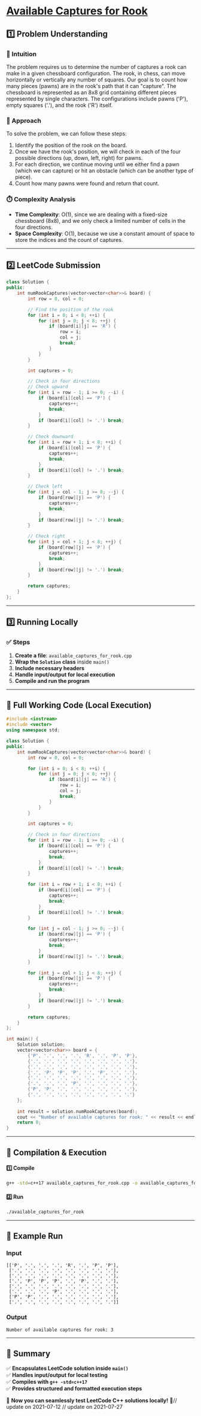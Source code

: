# **[Available Captures for Rook](https://leetcode.com/problems/available-captures-for-rook/description/)**  

## **1️⃣ Problem Understanding**  
### **📌 Intuition**  
The problem requires us to determine the number of captures a rook can make in a given chessboard configuration. The rook, in chess, can move horizontally or vertically any number of squares. Our goal is to count how many pieces (pawns) are in the rook's path that it can "capture". The chessboard is represented as an 8x8 grid containing different pieces represented by single characters. The configurations include pawns ('P'), empty squares ('.'), and the rook ('R') itself. 

### **🚀 Approach**  
To solve the problem, we can follow these steps:
1. Identify the position of the rook on the board.
2. Once we have the rook's position, we will check in each of the four possible directions (up, down, left, right) for pawns.
3. For each direction, we continue moving until we either find a pawn (which we can capture) or hit an obstacle (which can be another type of piece). 
4. Count how many pawns were found and return that count.

### **⏱️ Complexity Analysis**  
- **Time Complexity**: O(1), since we are dealing with a fixed-size chessboard (8x8), and we only check a limited number of cells in the four directions.  
- **Space Complexity**: O(1), because we use a constant amount of space to store the indices and the count of captures.  

---  

## **2️⃣ LeetCode Submission**  
```cpp
class Solution {
public:
    int numRookCaptures(vector<vector<char>>& board) {
        int row = 0, col = 0;

        // Find the position of the rook
        for (int i = 0; i < 8; ++i) {
            for (int j = 0; j < 8; ++j) {
                if (board[i][j] == 'R') {
                    row = i;
                    col = j;
                    break;
                }
            }
        }

        int captures = 0;

        // Check in four directions
        // Check upward
        for (int i = row - 1; i >= 0; --i) {
            if (board[i][col] == 'P') {
                captures++;
                break;
            }
            if (board[i][col] != '.') break;
        }

        // Check downward
        for (int i = row + 1; i < 8; ++i) {
            if (board[i][col] == 'P') {
                captures++;
                break;
            }
            if (board[i][col] != '.') break;
        }

        // Check left
        for (int j = col - 1; j >= 0; --j) {
            if (board[row][j] == 'P') {
                captures++;
                break;
            }
            if (board[row][j] != '.') break;
        }

        // Check right
        for (int j = col + 1; j < 8; ++j) {
            if (board[row][j] == 'P') {
                captures++;
                break;
            }
            if (board[row][j] != '.') break;
        }

        return captures;
    }
};
```  

---  

## **3️⃣ Running Locally**  
### **✅ Steps**  
1. **Create a file**: `available_captures_for_rook.cpp`  
2. **Wrap the `Solution` class** inside `main()`  
3. **Include necessary headers**  
4. **Handle input/output for local execution**  
5. **Compile and run the program**  

---  

## **📝 Full Working Code (Local Execution)**  
```cpp
#include <iostream>
#include <vector>
using namespace std;

class Solution {
public:
    int numRookCaptures(vector<vector<char>>& board) {
        int row = 0, col = 0;

        for (int i = 0; i < 8; ++i) {
            for (int j = 0; j < 8; ++j) {
                if (board[i][j] == 'R') {
                    row = i;
                    col = j;
                    break;
                }
            }
        }

        int captures = 0;

        // Check in four directions
        for (int i = row - 1; i >= 0; --i) {
            if (board[i][col] == 'P') {
                captures++;
                break;
            }
            if (board[i][col] != '.') break;
        }

        for (int i = row + 1; i < 8; ++i) {
            if (board[i][col] == 'P') {
                captures++;
                break;
            }
            if (board[i][col] != '.') break;
        }

        for (int j = col - 1; j >= 0; --j) {
            if (board[row][j] == 'P') {
                captures++;
                break;
            }
            if (board[row][j] != '.') break;
        }

        for (int j = col + 1; j < 8; ++j) {
            if (board[row][j] == 'P') {
                captures++;
                break;
            }
            if (board[row][j] != '.') break;
        }

        return captures;
    }
};

int main() {
    Solution solution;
    vector<vector<char>> board = {
        {'P', '.', '.', '.', 'R', '.', 'P', 'P'},
        {'.', '.', '.', '.', '.', '.', '.', '.'},
        {'.', '.', '.', '.', '.', '.', '.', '.'},
        {'.', 'P', 'P', 'P', '.', 'P', '.', '.'},
        {'.', '.', '.', '.', '.', '.', '.', '.'},
        {'.', '.', '.', 'P', '.', '.', '.', '.'},
        {'P', 'P', '.', '.', '.', '.', '.', '.'},
        {'.', '.', '.', '.', '.', '.', '.', '.'}
    };
    
    int result = solution.numRookCaptures(board);
    cout << "Number of available captures for rook: " << result << endl;
    return 0;
}
```  

---  

## **🔧 Compilation & Execution**  
#### **1️⃣ Compile**  
```bash
g++ -std=c++17 available_captures_for_rook.cpp -o available_captures_for_rook
```  

#### **2️⃣ Run**  
```bash
./available_captures_for_rook
```  

---  

## **🎯 Example Run**  
### **Input**  
```
[['P', '.', '.', '.', 'R', '.', 'P', 'P'],
 ['.', '.', '.', '.', '.', '.', '.', '.'],
 ['.', '.', '.', '.', '.', '.', '.', '.'],
 ['.', 'P', 'P', 'P', '.', 'P', '.', '.'],
 ['.', '.', '.', '.', '.', '.', '.', '.'],
 ['.', '.', '.', 'P', '.', '.', '.', '.'],
 ['P', 'P', '.', '.', '.', '.', '.', '.'],
 ['.', '.', '.', '.', '.', '.', '.', '.']]
```  
### **Output**  
```
Number of available captures for rook: 3
```  

---  

## **📌 Summary**  
✅ **Encapsulates LeetCode solution inside `main()`**  
✅ **Handles input/output for local testing**  
✅ **Compiles with `g++ -std=c++17`**  
✅ **Provides structured and formatted execution steps**  

🚀 **Now you can seamlessly test LeetCode C++ solutions locally!** 🚀// update on 2021-07-12
// update on 2021-07-27
